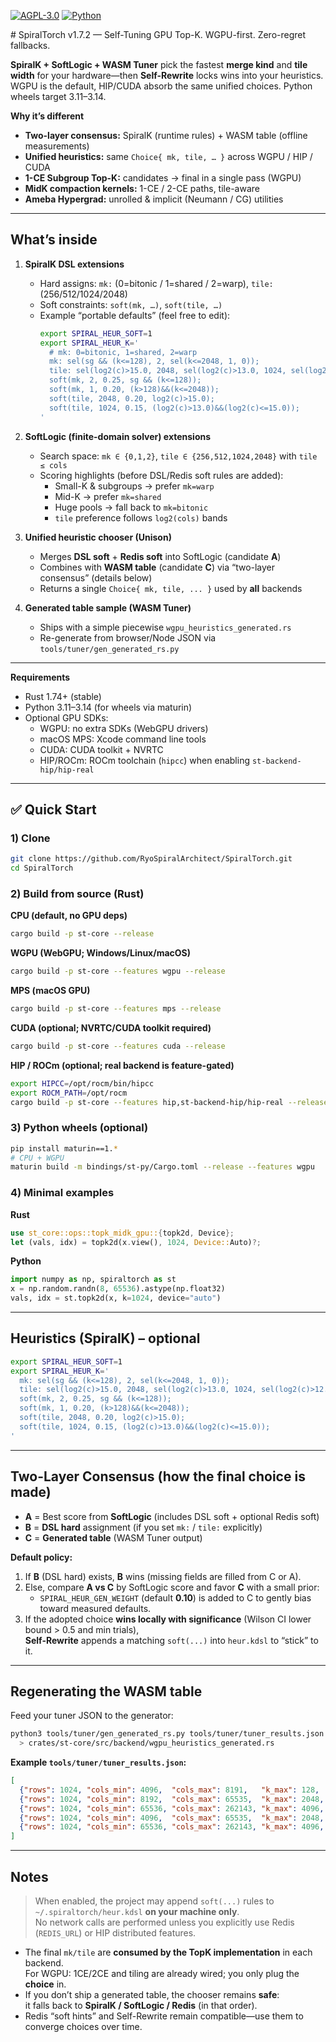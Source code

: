  <a href="#license"><img alt="AGPL-3.0" src="https://img.shields.io/badge/license-AGPL--3.0-blue"></a>
  <a href="#"><img alt="Python" src="https://img.shields.io/badge/python-3.11–3.14-3776AB?logo=python"></a>
</p>
# SpiralTorch v1.7.2 — Self-Tuning GPU Top-K. WGPU-first. Zero-regret fallbacks.

**SpiralK + SoftLogic + WASM Tuner** pick the fastest **merge kind** and **tile width** for your hardware—then **Self-Rewrite** locks wins into your heuristics.  
WGPU is the default, HIP/CUDA absorb the same unified choices. Python wheels target 3.11–3.14.

**Why it’s different**
- **Two-layer consensus:** SpiralK (runtime rules) + WASM table (offline measurements)
- **Unified heuristics:** same `Choice{ mk, tile, … }` across WGPU / HIP / CUDA
- **1-CE Subgroup Top-K:** candidates → final in a single pass (WGPU)
- **MidK compaction kernels:** 1-CE / 2-CE paths, tile-aware
- **Ameba Hypergrad:** unrolled & implicit (Neumann / CG) utilities
  
---

## What’s inside

1. **SpiralK DSL extensions**  
   - Hard assigns: `mk:` (0=bitonic / 1=shared / 2=warp), `tile:` (256/512/1024/2048)  
   - Soft constraints: `soft(mk, …)`, `soft(tile, …)`
   - Example “portable defaults” (feel free to edit):
     ```bash
     export SPIRAL_HEUR_SOFT=1
     export SPIRAL_HEUR_K='
       # mk: 0=bitonic, 1=shared, 2=warp
       mk: sel(sg && (k<=128), 2, sel(k<=2048, 1, 0));
       tile: sel(log2(c)>15.0, 2048, sel(log2(c)>13.0, 1024, sel(log2(c)>12.0, 512, 256)));
       soft(mk, 2, 0.25, sg && (k<=128));
       soft(mk, 1, 0.20, (k>128)&&(k<=2048));
       soft(tile, 2048, 0.20, log2(c)>15.0);
       soft(tile, 1024, 0.15, (log2(c)>13.0)&&(log2(c)<=15.0));
     '
     ```

2. **SoftLogic (finite-domain solver) extensions**  
   - Search space: `mk ∈ {0,1,2}`, `tile ∈ {256,512,1024,2048}` with `tile ≤ cols`  
   - Scoring highlights (before DSL/Redis soft rules are added):
     - Small-K & subgroups → prefer `mk=warp`  
     - Mid-K → prefer `mk=shared`  
     - Huge pools → fall back to `mk=bitonic`  
     - `tile` preference follows `log2(cols)` bands

3. **Unified heuristic chooser (Unison)**  
   - Merges **DSL soft** + **Redis soft** into SoftLogic (candidate **A**)  
   - Combines with **WASM table** (candidate **C**) via “two-layer consensus” (details below)  
   - Returns a single `Choice{ mk, tile, ... }` used by **all** backends

4. **Generated table sample (WASM Tuner)**  
   - Ships with a simple piecewise `wgpu_heuristics_generated.rs`  
   - Re-generate from browser/Node JSON via `tools/tuner/gen_generated_rs.py`
---

**Requirements**
- Rust 1.74+ (stable)
- Python 3.11–3.14 (for wheels via maturin)
- Optional GPU SDKs:
  - WGPU: no extra SDKs (WebGPU drivers)
  - macOS MPS: Xcode command line tools
  - CUDA: CUDA toolkit + NVRTC
  - HIP/ROCm: ROCm toolchain (`hipcc`) when enabling `st-backend-hip/hip-real`

---

## ✅ Quick Start

### 1) Clone
```bash
git clone https://github.com/RyoSpiralArchitect/SpiralTorch.git
cd SpiralTorch
```

### 2) Build from source (Rust)

**CPU (default, no GPU deps)**
```bash
cargo build -p st-core --release
```

**WGPU (WebGPU; Windows/Linux/macOS)**
```bash
cargo build -p st-core --features wgpu --release
```

**MPS (macOS GPU)**
```bash
cargo build -p st-core --features mps --release
```

**CUDA (optional; NVRTC/CUDA toolkit required)**
```bash
cargo build -p st-core --features cuda --release
```

**HIP / ROCm (optional; real backend is feature-gated)**
```bash
export HIPCC=/opt/rocm/bin/hipcc
export ROCM_PATH=/opt/rocm
cargo build -p st-core --features hip,st-backend-hip/hip-real --release
```

### 3) Python wheels (optional)
```bash
pip install maturin==1.*
# CPU + WGPU
maturin build -m bindings/st-py/Cargo.toml --release --features wgpu
```

### 4) Minimal examples

**Rust**
```rust
use st_core::ops::topk_midk_gpu::{topk2d, Device};
let (vals, idx) = topk2d(x.view(), 1024, Device::Auto)?;
```

**Python**
```python
import numpy as np, spiraltorch as st
x = np.random.randn(8, 65536).astype(np.float32)
vals, idx = st.topk2d(x, k=1024, device="auto")
```

---

## Heuristics (SpiralK) – optional

```bash
export SPIRAL_HEUR_SOFT=1
export SPIRAL_HEUR_K='
  mk: sel(sg && (k<=128), 2, sel(k<=2048, 1, 0));
  tile: sel(log2(c)>15.0, 2048, sel(log2(c)>13.0, 1024, sel(log2(c)>12.0, 512, 256)));
  soft(mk, 2, 0.25, sg && (k<=128));
  soft(mk, 1, 0.20, (k>128)&&(k<=2048));
  soft(tile, 2048, 0.20, log2(c)>15.0);
  soft(tile, 1024, 0.15, (log2(c)>13.0)&&(log2(c)<=15.0));
'
```
---

## Two-Layer Consensus (how the final choice is made)

- **A** = Best score from **SoftLogic** (includes DSL soft + optional Redis soft)
- **B** = **DSL hard** assignment (if you set `mk:` / `tile:` explicitly)
- **C** = **Generated table** (WASM Tuner output)

**Default policy:**
1. If **B** (DSL hard) exists, **B** wins (missing fields are filled from C or A).
2. Else, compare **A vs C** by SoftLogic score and favor **C** with a small prior:
   - `SPIRAL_HEUR_GEN_WEIGHT` (default **0.10**) is added to C to gently bias toward measured defaults.
3. If the adopted choice **wins locally with significance** (Wilson CI lower bound > 0.5 and min trials),  
   **Self-Rewrite** appends a matching `soft(...)` into `heur.kdsl` to “stick” to it.

---

## Regenerating the WASM table

Feed your tuner JSON to the generator:

```bash
python3 tools/tuner/gen_generated_rs.py tools/tuner/tuner_results.json \
  > crates/st-core/src/backend/wgpu_heuristics_generated.rs
```

**Example `tools/tuner/tuner_results.json`:**
```json
[
  {"rows": 1024, "cols_min": 4096,  "cols_max": 8191,   "k_max": 128,  "sg": true,  "mk": 2, "tile": 512},
  {"rows": 1024, "cols_min": 8192,  "cols_max": 65535,  "k_max": 2048, "sg": true,  "mk": 1, "tile": 1024},
  {"rows": 1024, "cols_min": 65536, "cols_max": 262143, "k_max": 4096, "sg": true,  "mk": 1, "tile": 2048},
  {"rows": 1024, "cols_min": 4096,  "cols_max": 65535,  "k_max": 2048, "sg": false, "mk": 1, "tile": 1024},
  {"rows": 1024, "cols_min": 65536, "cols_max": 262143, "k_max": 4096, "sg": false, "mk": 0, "tile": 2048}
]
```

---

## Notes

> When enabled, the project may append `soft(...)` rules to `~/.spiraltorch/heur.kdsl` **on your machine only**.  
> No network calls are performed unless you explicitly use Redis (`REDIS_URL`) or HIP distributed features.
- The final `mk/tile` are **consumed by the TopK implementation** in each backend.  
  For WGPU: 1CE/2CE and tiling are already wired; you only plug the **choice** in.
- If you don’t ship a generated table, the chooser remains **safe**:  
  it falls back to **SpiralK / SoftLogic / Redis** (in that order).
- Redis “soft hints” and Self-Rewrite remain compatible—use them to converge choices over time.
